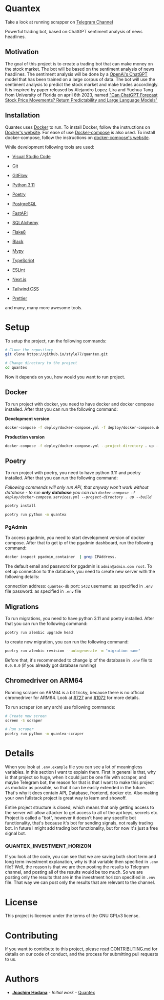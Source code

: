 # Quantex

Take a look at running scrapper on [Telegram Channel](https://t.me/quantex_signals)

Powerful trading bot, based on ChatGPT sentiment analysis of news headlines.

## Motivation

The goal of this project is to create a trading bot that can make money on the stock market. The bot will be based on the sentiment analysis of news headlines. The sentiment analysis will be done by a [OpenAi's ChatGPT](https://chat.openai.com/) model that has been trained on a large corpus of data. The bot will use the sentiment analysis to predict the stock market and make trades accordingly. It is inspired by paper released by Alejandro Lopez-Lira and Yuehua Tang from University of Florida on april 6th 2023, named ["Can ChatGPT Forecast Stock Price Movements? Return Predictability and Large Language Models"](https://arxiv.org/pdf/2304.07619.pdf)

## Installation

Quantex uses [Docker](https://www.docker.com/) to run. To install Docker, follow the instructions on [Docker's website](https://docs.docker.com/get-docker/). For ease of use [Docker-compose](https://docs.docker.com/compose/) is also used. To install docker-compose, follow the instructions on [docker-compose's website](https://docs.docker.com/compose/install/).

While development following tools are used:
- [Visual Studio Code](https://code.visualstudio.com/)
- [Git](https://git-scm.com/)
- [GitFlow](https://github.com/petervanderdoes/gitflow-avh)

- [Python 3.11](https://www.python.org/downloads/release/python-3110/)
- [Poetry](https://python-poetry.org/docs/)

- [PostgreSQL](https://www.postgresql.org/)
- [FastAPI](https://fastapi.tiangolo.com/)
- [SQLAlchemy](https://www.sqlalchemy.org/)

- [Flake8](https://flake8.pycqa.org/en/latest/)
- [Black](https://black.readthedocs.io/en/stable/)
- [Mypy](https://mypy.readthedocs.io/en/stable/)

- [TypeScript](https://www.typescriptlang.org/)
- [ESLint](https://eslint.org/)
- [Next.js](https://nextjs.org/)
- [Tailwind CSS](https://tailwindcss.com/)
- [Prettier](https://prettier.io/)

and many, many more awesome tools.

# Setup

To setup the project, run the following commands:

```bash
# Clone the repository
git clone https://github.io/style77/quantex.git

# Change directory to the project
cd quantex

```

Now it depends on you, how would you want to run project.

## Docker

To run project with docker, you need to have docker and docker compose installed. After that you can run the following command:

**Development version**
```bash
docker-compose -f deploy/docker-compose.yml -f deploy/docker-compose.dev.yml --project-directory . up --build 
```

**Production version**
```bash
docker-compose -f deploy/docker-compose.yml --project-directory . up --build 
```

## Poetry

To run project with poetry, you need to have python 3.11 and poetry installed. After that you can run the following command:

*Following commends will only run API, that anyway won't work without database - to run **only database** you can run `docker-compose -f deploy/docker-compose.services.yml --project-directory . up --build`*
```bash
poetry install
```

```bash
poetry run python -m quantex
```

### PgAdmin

To access pgadmin, you need to start development version of docker compose. After that to get ip of the pgadmin dashboard, run the following command:

```bash
docker inspect pgadmin_container  | grep IPAddress.
```

The default email and password for pgadmin is `admin@admin.com root`.
To set up connection to the database, you need to create new server with the following details:

connection address: `quantex-db`
port: `5432`
username: as specified in `.env` file
password: as specified in `.env` file

## Migrations

To run migrations, you need to have python 3.11 and poetry installed. After that you can run the following command:

```bash
poetry run alembic upgrade head
```

to create new migration, you can run the following command:

```bash
poetry run alembic revision --autogenerate -m "migration name"
```

Before that, it's recommended to change ip of the database in `.env` file to `0.0.0.0` (if you already got database running)

## Chromedriver on ARM64

Running scraper on ARM64 is a bit tricky, because there is no official chromedriver for ARM64. 
Look at [#727](https://github.com/ultrafunkamsterdam/undetected-chromedriver/issues/727) and [#1072](https://github.com/ultrafunkamsterdam/undetected-chromedriver/issues/1072) for more details.

To run scraper (on any arch) use following commands:

```bash
# Create new screen
screen -S scraper

# Run scraper
poetry run python -m quantex-scraper
```

# Details

When you look at `.env.example` file you can see a lot of meaningless variables. In this section I want to explain them.
First in general is that, why is that project so huge, when it could just be one file with scraper, and maybe Telegram bot, the reason for that is that I want to make this project as modular as possible, so that it can be easily extended in the future. That's why it does contain API, Database, frontend, docker etc. Also making your own fullstack project is great way to learn and showoff.

Entire project structure is closed, which means that only getting access to the server will allow attacker to get access to all of the api keys, secrets etc.
Project is called a "bot", however it doesn't have any specific bot functionality, that's because it's bot for sending signals, not really trading bot. In future I might add trading bot functionality, but for now it's just a free signal bot.

### QUANTEX_INVESTMENT_HORIZON
If you look at the code, you can see that we are saving both short term and long term investment explanation, why is that variable then specified in `.env` file? Well, the reason is that we are then posting the results to Telegram channel, and posting all of the results would be too much. So we are posting only the results that are in the investment horizon specified in `.env` file. That way we can post only the results that are relevant to the channel.

# License

This project is licensed under the terms of the GNU GPLv3 license.

# Contributing

If you want to contribute to this project, please read [CONTRIBUTING.md](CONTRIBUTING.md) for details on our code of conduct, and the process for submitting pull requests to us.

# Authors

- **[Joachim Hodana](github.com/style77)** - _Initial work_ - [Quantex](github.com/style77/quantex)